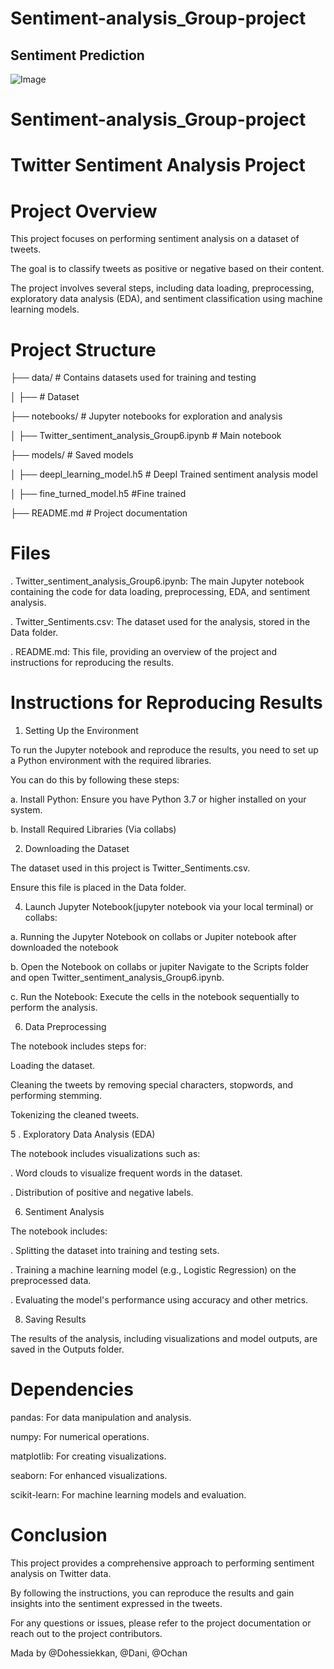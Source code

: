 # Sentiment-analysis_Group-project

  ## **Sentiment Prediction**
![Image](https://github.com/user-attachments/assets/dfb1cf50-b589-40ea-b8cc-890488998586)

# Sentiment-analysis_Group-project

# Twitter Sentiment Analysis Project

# Project Overview
This project focuses on performing sentiment analysis on a dataset of tweets. 

The goal is to classify tweets as positive or negative based on their content. 

The project involves several steps, including data loading, preprocessing, exploratory data analysis (EDA), and sentiment classification using machine learning models.

# Project Structure

├── data/  # Contains datasets used for training and testing

│   ├──        # Dataset

├── notebooks/          # Jupyter notebooks for exploration and analysis

│   ├── Twitter_sentiment_analysis_Group6.ipynb  # Main notebook

├── models/             # Saved models

│   ├── deepl_learning_model.h5  # Deepl Trained sentiment analysis model

│   ├── fine_turned_model.h5     #Fine trained

├── README.md           # Project documentation

# Files
. Twitter_sentiment_analysis_Group6.ipynb: The main Jupyter notebook containing the code for data loading, preprocessing, EDA, and sentiment analysis.


. Twitter_Sentiments.csv: The dataset used for the analysis, stored in the Data folder.


. README.md: This file, providing an overview of the project and instructions for reproducing the results.


# Instructions for Reproducing Results

1. Setting Up the Environment
   
To run the Jupyter notebook and reproduce the results, you need to set up a Python environment with the required libraries.

You can do this by following these steps:

a. Install Python: Ensure you have Python 3.7 or higher installed on your system.

b. Install Required Libraries (Via collabs)

2. Downloading the Dataset
   
The dataset used in this project is Twitter_Sentiments.csv.

Ensure this file is placed in the Data folder.

4. Launch Jupyter Notebook(jupyter notebook via your local terminal)  or collabs:
   
a.  Running the Jupyter Notebook on collabs or Jupiter notebook after downloaded the notebook

b. Open the Notebook on collabs or jupiter Navigate to the Scripts folder and open Twitter_sentiment_analysis_Group6.ipynb.

c. Run the Notebook: Execute the cells in the notebook sequentially to perform the analysis.

6. Data Preprocessing
   
The notebook includes steps for:

Loading the dataset.

Cleaning the tweets by removing special characters, stopwords, and performing stemming.

Tokenizing the cleaned tweets.

5 . Exploratory Data Analysis (EDA)

The notebook includes visualizations such as:

. Word clouds to visualize frequent words in the dataset.

. Distribution of positive and negative labels.

6. Sentiment Analysis
   
The notebook includes:

. Splitting the dataset into training and testing sets.

. Training a machine learning model (e.g., Logistic Regression) on the preprocessed data.

. Evaluating the model's performance using accuracy and other metrics.

8. Saving Results
   
The results of the analysis, including visualizations and model outputs, are saved in the Outputs folder.

# Dependencies

pandas: For data manipulation and analysis.

numpy: For numerical operations.

matplotlib: For creating visualizations.

seaborn: For enhanced visualizations.

scikit-learn: For machine learning models and evaluation.

# Conclusion

This project provides a comprehensive approach to performing sentiment analysis on Twitter data. 

By following the instructions, you can reproduce the results and gain insights into the sentiment expressed in the tweets.

For any questions or issues, please refer to the project documentation or reach out to the project contributors.

Mada by @Dohessiekkan, @Dani, @Ochan


